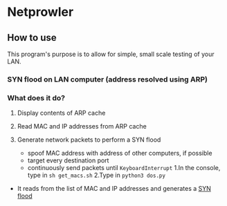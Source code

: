 # Netprowler

## How to use

This program's purpose is to allow for simple, small scale testing of your LAN.

### SYN flood on LAN computer (address resolved using ARP)

### What does it do?

1. Display contents of ARP cache

2. Read MAC and IP addresses from ARP cache

3. Generate network packets to perform a SYN flood
    * spoof MAC address with address of other computers, if possible
    * target every destination port
    * continuously send packets until `KeyboardInterrupt`
1.In the console, type in `sh get_macs.sh`
2.Type in `python3 dos.py`

* It reads from the list of MAC and IP addresses and generates a [SYN flood](https://en.wikipedia.org/wiki/SYN_flood)
